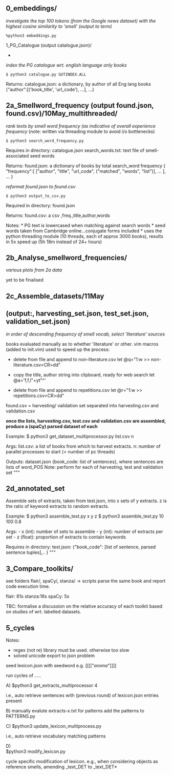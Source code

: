 0_embeddings/
-
_investigate the top 100 tokens (from the Google news dataset) with the highest cosine similarity to 'smell' (output to term)_

    %python3 embeddings.py

1_PG_Catalogue (output catalogue.json)/

-
_index the PG catalogue wrt. english language only books_

    $ python3 catalogue.py GUTINDEX.ALL

Returns:
    catalogue.json: a dictionary, by author of all Eng lang books
    {"author":[('book_title', 'url_code'), ...], ...}

2a_Smellword_frequency (output found.json, found.csv)/10May_multithreaded/
-
_rank texts by smell word frequency (as indicative of overall experience frequency_
(note: written via threading module to avoid i/o bottlenecks)

    $ python3 search_word_frequency.py

Requires in directory:
    catalogue.json
    search_words.txt: text file of smell-associated seed words

Returns:
    found.json: a dictionary of books by total search_word frequency
    {
    "frequency":[
                     ["author", "title", "url_code", ("matched", "words", "list")],
                     ...
                ], 
                ...
    }
    
_reformat found.json to found.csv_

    $ python3 output_to_csv.py
    
Required in directory:
    found.json

Returns:
    found.csv: a csv
    ,freq.,title,author,words

Notes: 
    * PG text is lowercased when matching against search words
    * seed words taken from Cambridge online...conjugate forms included
    * uses the python threading module (10 threads, each of approx 3000 books), results in 5x speed up (5h 18m instead of 24+ hours)

2b_Analyse_smellword_frequencies/
-
_various plots from 2a data_

yet to be finalised


2c_Assemble_datasets/11May 
-
(output:, harvesting_set.json, test_set.json, validation_set.json)
-
_in order of descending frequency of smell vocab, select 'literature' sources_

books evaluated manually as to whether 'literature' or other.
vim macros (added to init.vim) used to speed up the process:

* delete from file and append to non-literature.csv
let @q="1:w >> non-literature.csv\<CR>dd"

* copy the title, author string into clipboard, ready for web search
let @a='f,f,l"+yt"^'

* delete from file and append to repetitions.csv
let @r="1:w >> repetitions.csv\<CR>dd"

found.csv = harvesting/ validation set 
separated into harvesting.csv and validation.csv

**once the lists, harvesting.csv, test.csv and validation.csv are assembled, produce a (spaCy) parsed dataset of each**

Example:
    $ python3 get_dataset_multiprocessor.py list.csv n

Args:
    list.csv: a list of books from which to harvest extracts.
    n: number of parallel processes to start (< number of pc threads)

Outputs:
    dataset.json {book_code: list of sentences}, where sentences are lists of word_POS
    Note: perform for each of harvesting, test and validation set
"""

2d_annotated_set
-
Assemble sets of extracts, taken from test.json, into x sets of y extracts.
z is the ratio of keyword extracts to random extracts.

Example:
    $ python3 assemble_test.py x y z
    $ python3 assemble_test.py 10 100 0.8

Args:
    - x (int): number of sets to assemble
    - y (int): number of extracts per set
    - z (float): proportion of extracts to contain keywords

Requires in directory:
    test.json: {"book_code": [list of sentence, parsed sentence tuples],.. }
"""

3_Compare_toolkits/
-

see folders flair/, spaCy/, stanza/ -> scripts parse the same book and report code execution time.

flair: 81s
stanza:16s
spaCy: 5s

TBC: formalise a discussion on the relative accuracy of each toolkit based on studies of wrt. labelled datasets.


5_cycles
-
Notes:
* regex (not re) library must be used. otherwise too slow
* solved unicode export to json problem

seed lexicon.json with seedword
    e.g. [[[["_aroma_"]]]]

run cycles of .....

A) 
    $python3 get_extracts_multiprocessor 4

i.e., auto retrieve sentences with (previous round) of lexicon.json entries present

B) 
    manually evalute extracts-x.txt for patterns
    add the patterns to PATTERNS.py

C) 
    $python3 update_lexicon_multiprocess.py

i.e., auto retrieve vocabulary matching patterns

D)  
    $python3 modify_lexicon.py

cycle specific modification of lexicon.
e.g., when considering objects as reference smells, amending _text_DET to _text_DET*

